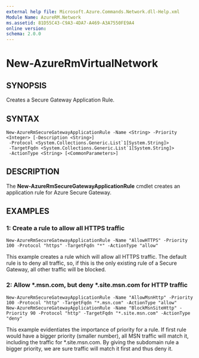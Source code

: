 ```yaml
---
external help file: Microsoft.Azure.Commands.Network.dll-Help.xml
Module Name: AzureRM.Network
ms.assetid: 81D55C43-C9A3-4DA7-A469-A3A7550FE9A4
online version:
schema: 2.0.0
---
```


# New-AzureRmVirtualNetwork

## SYNOPSIS
Creates a Secure Gateway Application Rule.

## SYNTAX

```
New-AzureRmSecureGatewayApplicationRule -Name <String> -Priority <Integer> [-Description <String>]
 -Protocol <System.Collections.Generic.List`1[System.String]>
 -TargetFqdn <System.Collections.Generic.List`1[System.String]>
 -ActionType <String> [<CommonParameters>]
```

## DESCRIPTION
The **New-AzureRmSecureGatewayApplicationRule** cmdlet creates an application rule for Azure Secure Gateway.

## EXAMPLES

### 1:  Create a rule to allow all HTTPS traffic
```
New-AzureRmSecureGatewayApplicationRule -Name "AllowHTTPS" -Priority 100 -Protocol "https" -TargetFqdn "*" -ActionType "allow"
```

This example creates a rule which will allow all HTTPS traffic.
The default rule is to deny all traffic, so, if this is the only existing rule of a Secure Gateway, all other traffic will be blocked.

### 2:  Allow *.msn.com, but deny *.site.msn.com for HTTP traffic
```
New-AzureRmSecureGatewayApplicationRule -Name "AllowMsnHttp" -Priority 100 -Protocol "http" -TargetFqdn "*.msn.com" -ActionType "allow"
New-AzureRmSecureGatewayApplicationRule -Name "BlockMsnSiteHttp" -Priority 90 -Protocol "http" -TargetFqdn "*.site.msn.com" -ActionType "deny"
```

This example evidentiates the importance of priority for a rule.
If first rule would have a bigger priority (smaller number), all MSN traffic will match it, including the traffic for *.site.msn.com.
By giving the subdomain rule a bigger priority, we are sure traffic will match it first and thus deny it.

